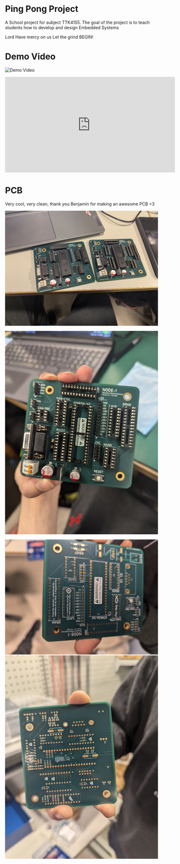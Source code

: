 # Ping Pong Project
A School project for subject TTK4155. The goal of the project is to teach students how to develop and design Embedded Systems

Lord Have mercy on us
Let the grind BEGIN!



# Demo Video
![Demo Video](https://www.youtube.com/watch?v=QTJpXrNRjtw&ab_channel=Martynasmartynas/0.jpg)

<iframe width="560" height="315" 
        src="https://www.youtube.com/watch?v=QTJpXrNRjtw&ab_channel=Martynasmartynas" 
        frameborder="0" allowfullscreen>
</iframe>



# PCB
Very cool, very clean, thank you Benjamin for making an awesome PCB <3

![PCB Fancy](media/PCB%20Fancy.jpg)

![PCB Assembled](media/PCB%20Assembled.jpg)

![PCB Front](media/PCB%20Front.jpg)
![PCB Back](media/PCB%20Back.jpg)